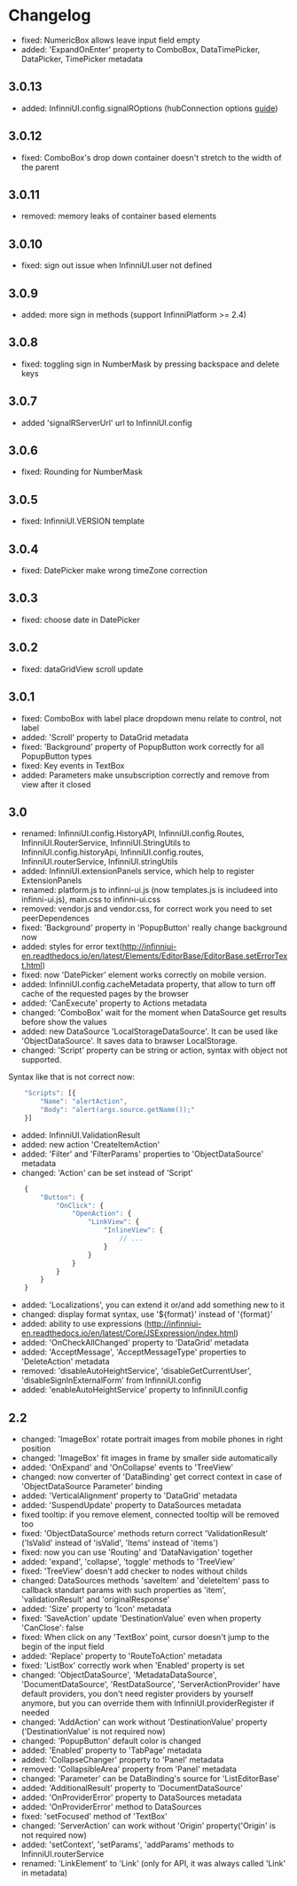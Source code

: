 Changelog
=========

* fixed: NumericBox allows leave input field empty
* added: 'ExpandOnEnter' property to ComboBox, DataTimePicker, DataPicker, TimePicker metadata

## 3.0.13
* added: InfinniUI.config.signalROptions (hubConnection options [guide](https://docs.microsoft.com/en-us/aspnet/signalr/overview/guide-to-the-api/hubs-api-guide-javascript-client#connequivalence))

## 3.0.12
* fixed: ComboBox's drop down container doesn't stretch to the width of the parent

## 3.0.11
* removed: memory leaks of container based elements

## 3.0.10
* fixed: sign out issue when InfinniUI.user not defined

## 3.0.9
* added: more sign in methods (support InfinniPlatform >= 2.4)

## 3.0.8
* fixed: toggling sign in NumberMask by pressing backspace and delete keys

## 3.0.7
* added 'signalRServerUrl' url to InfinniUI.config

## 3.0.6
* fixed: Rounding for NumberMask

## 3.0.5
* fixed: InfinniUI.VERSION template

## 3.0.4
* fixed: DatePicker make wrong timeZone correction

## 3.0.3
* fixed: choose date in DatePicker

## 3.0.2
* fixed: dataGridView scroll update

## 3.0.1
* fixed: ComboBox with label place dropdown menu relate to control, not label
* added: 'Scroll' property to DataGrid metadata
* fixed: 'Background' property of PopupButton work correctly for all PopupButton types
* fixed: Key events in TextBox
* added: Parameters make unsubscription correctly and remove from view after it closed

## 3.0
* renamed: InfinniUI.config.HistoryAPI, InfinniUI.config.Routes, InfinniUI.RouterService, InfinniUI.StringUtils to InfinniUI.config.historyApi, InfinniUI.config.routes, InfinniUI.routerService, InfinniUI.stringUtils
* added: InfinniUI.extensionPanels service, which help to register ExtensionPanels
* renamed: platform.js to infinni-ui.js (now templates.js is includeed into infinni-ui.js), main.css to infinni-ui.css
* removed: vendor.js and vendor.css, for correct work you need to set peerDependences
* fixed: 'Background' property in 'PopupButton' really change background now
* added: styles for error text(http://infinniui-en.readthedocs.io/en/latest/Elements/EditorBase/EditorBase.setErrorText.html)
* fixed: now 'DatePicker' element works correctly on mobile version.
* added: InfinniUI.config.cacheMetadata property, that allow to turn off cache of the requested pages by the browser
* added: 'CanExecute' property to Actions metadata
* changed: 'ComboBox' wait for the moment when DataSource get results before show the values
* added: new DataSource 'LocalStorageDataSource'. It can be used like 'ObjectDataSource'. It saves data to brawser LocalStorage.
* changed: 'Script' property can be string or action, syntax with object not supported.

Syntax like that is not correct now:

```javascript
    "Scripts": [{
        "Name": "alertAction",
        "Body": "alert(args.source.getName());"
    }]
```


* added: InfinniUI.ValidationResult
* added: new action 'CreateItemAction'
* added: 'Filter' and 'FilterParams' properties to 'ObjectDataSource' metadata
* changed: 'Action' can be set instead of 'Script'

```javascript
    {
        "Button": {
            "OnClick": {
                "OpenAction": {
                    "LinkView": {
                        "InlineView": {
                            // ...
                        }
                    }
                }
            }
        }
    }
```

* added: 'Localizations', you can extend it or/and add something new to it
* changed: display format syntax, use '${format}' instead of '{format}'
* added: ability to use expressions (http://infinniui-en.readthedocs.io/en/latest/Core/JSExpression/index.html)
* added: 'OnCheckAllChanged' property to 'DataGrid' metadata
* added: 'AcceptMessage', 'AcceptMessageType' properties to 'DeleteAction' metadata
* removed: 'disableAutoHeightService', 'disableGetCurrentUser', 'disableSignInExternalForm' from InfinniUI.config
* added: 'enableAutoHeightService' property to InfinniUI.config

## 2.2
* changed: 'ImageBox' rotate portrait images from mobile phones in right position
* changed: 'ImageBox' fit images in frame by smaller side automatically
* added: 'OnExpand' and 'OnCollapse' events to 'TreeView'
* changed: now converter of 'DataBinding' get correct context in case of 'ObjectDataSource Parameter' binding
* added: 'VerticalAlignment' property to 'DataGrid' metadata
* added: 'SuspendUpdate' property to DataSources metadata
* fixed tooltip: if you remove element, connected tooltip will be removed too
* fixed: 'ObjectDataSource' methods return correct 'ValidationResult' ('IsValid' instead of 'isValid', 'Items' instead of 'items')
* fixed: now you can use 'Routing' and 'DataNavigation' together
* added: 'expand', 'collapse', 'toggle' methods to 'TreeView'
* fixed: 'TreeView' doesn't add checker to nodes without childs
* changed: DataSources methods 'saveItem' and 'deleteItem' pass to callback standart params with such properties as 'item', 'validationResult' and 'originalResponse'
* added: 'Size' property to 'Icon' metadata
* fixed: 'SaveAction' update 'DestinationValue' even when property 'CanClose': false
* fixed: When click on any 'TextBox' point, cursor doesn't jump to the begin of the input field
* added: 'Replace' property to 'RouteToAction' metadata
* fixed: 'ListBox' correctly work when 'Enabled' property is set
* changed: 'ObjectDataSource', 'MetadataDataSource', 'DocumentDataSource', 'RestDataSource', 'ServerActionProvider' have default providers, you don't need register providers by yourself anymore, but you can override them with InfinniUI.providerRegister if needed
* changed: 'AddAction' can work without 'DestinationValue' property ('DestinationValue' is not required now)
* changed: 'PopupButton' default color is changed
* added: 'Enabled' property to 'TabPage' metadata
* added: 'CollapseChanger' property to 'Panel' metadata
* removed: 'CollapsibleArea' property from 'Panel' metadata
* changed: 'Parameter' can be DataBinding's source for 'ListEditorBase'
* added: 'AdditionalResult' property to 'DocumentDataSource'
* added: 'OnProviderError' property to DataSources metadata
* added: 'OnProviderError' method to DataSources
* fixed: 'setFocused' method of 'TextBox'
* changed: 'ServerAction' can work without 'Origin' property('Origin' is not required now)
* added: 'setContext', 'setParams', 'addParams' methods to InfinniUI.routerService
* renamed: 'LinkElement' to 'Link' (only for API, it was always called 'Link' in metadata)

